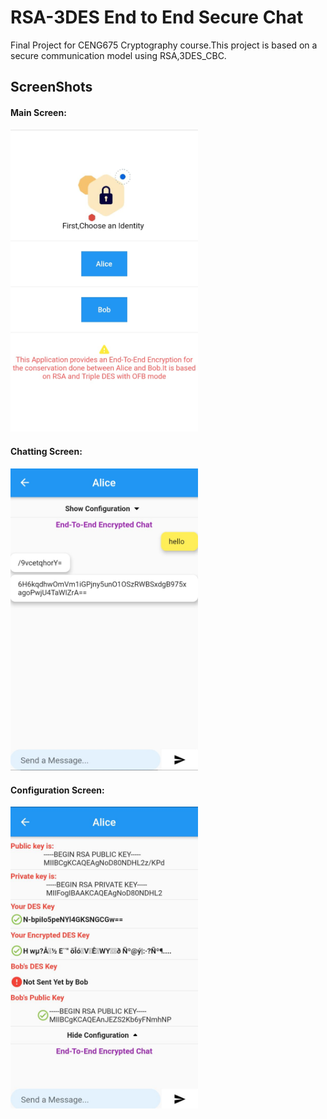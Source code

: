 # RSA-3DES End to End Secure Chat

Final Project for CENG675 Cryptography course.This project is based on a secure communication model using RSA,3DES_CBC.

## ScreenShots

#### Main Screen:
<img src="https://github.com/YasserHaidar/Cryptography_Final_Project/blob/master/main.jpeg" width="300" />

#### Chatting Screen:
<img src="https://github.com/YasserHaidar/Cryptography_Final_Project/blob/master/chatting.jpeg" width="300" />

#### Configuration Screen:
<img src="https://github.com/YasserHaidar/Cryptography_Final_Project/blob/master/configure.jpeg" width="300" />
